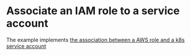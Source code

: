 # Associate an IAM role to a service account

The example implements [the association between a AWS role and a k8s service account](https://docs.aws.amazon.com/eks/latest/userguide/specify-service-account-role.html)
